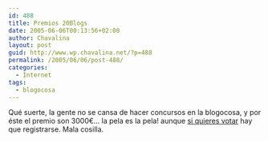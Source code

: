 ```yaml
---
id: 488
title: Premios 20Blogs
date: 2005-06-06T00:13:56+02:00
author: Chavalina
layout: post
guid: http://www.wp.chavalina.net/?p=488
permalink: /2005/06/06/post-488/
categories:
  - Internet
tags:
  - blogocosa
---
```

Qué suerte, la gente no se cansa de hacer concursos en la blogocosa, y por éste el premio son 3000€… la pela es la pela! aunque <a onclick="window.open(this.href,′premios20blogs′, ′top=10,left=10,height=370,width=510,scrollbars=yes′); return false;" href="http://www.20minutos.es/premios_20_blogs/votar/700/1/">si quieres votar</a> hay que registrarse. Mala cosilla.